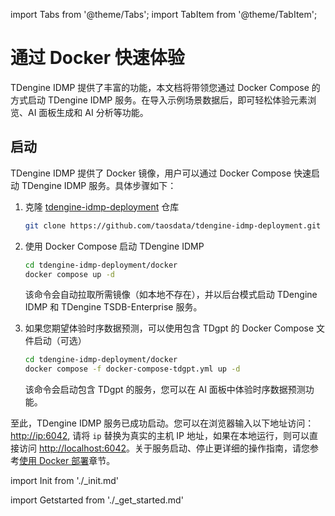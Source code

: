 import Tabs from '@theme/Tabs';
import TabItem from '@theme/TabItem';

# 通过 Docker 快速体验

TDengine IDMP 提供了丰富的功能，本文档将带领您通过 Docker Compose 的方式启动 TDengine IDMP 服务。在导入示例场景数据后，即可轻松体验元素浏览、AI 面板生成和 AI 分析等功能。

## 启动

TDengine IDMP 提供了 Docker 镜像，用户可以通过 Docker Compose 快速启动 TDengine IDMP 服务。具体步骤如下：

1. 克隆 [tdengine-idmp-deployment](https://github.com/taosdata/tdengine-idmp-deployment) 仓库

   ```bash
   git clone https://github.com/taosdata/tdengine-idmp-deployment.git
   ```

2. 使用 Docker Compose 启动 TDengine IDMP

   ```bash
   cd tdengine-idmp-deployment/docker
   docker compose up -d
   ```

   该命令会自动拉取所需镜像（如本地不存在），并以后台模式启动 TDengine IDMP 和 TDengine TSDB-Enterprise 服务。

3. 如果您期望体验时序数据预测，可以使用包含 TDgpt 的 Docker Compose 文件启动（可选）

   ```bash
   cd tdengine-idmp-deployment/docker
   docker compose -f docker-compose-tdgpt.yml up -d
   ```

   该命令会启动包含 TDgpt 的服务，您可以在 AI 面板中体验时序数据预测功能。

至此，TDengine IDMP 服务已成功启动。您可以在浏览器输入以下地址访问：[http://ip:6042](http://ip:6042),
请将 `ip` 替换为真实的主机 IP 地址，如果在本地运行，则可以直接访问 [http://localhost:6042](http://localhost:6042)。关于服务启动、停止更详细的操作指南，请您参考[使用 Docker 部署](../operation/installation/docker-guide)章节。


import Init from './_init.md'

<Init />

import Getstarted from './_get_started.md'

<Getstarted />